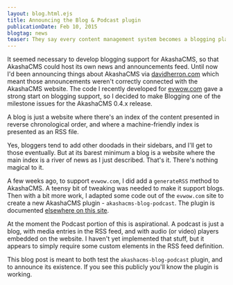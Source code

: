 ```yaml
---
layout: blog.html.ejs
title: Announcing the Blog & Podcast plugin
publicationDate: Feb 10, 2015
blogtag: news
teaser: They say every content management system becomes a blogging platform.  Whether or not that's true, it's just become true for AkashaCMS.  A new AkashaCMS plugin allows the creation of multiple blogs within an AkashaCMS website.
---
```


It seemed necessary to develop blogging support for AkashaCMS, so that AkashaCMS could host its own news and announcements feed.  Until now I'd been announcing things about AkashaCMS via [davidherron.com](http://davidherron.com/) which meant those announcements weren't correctly connected with the AkashaCMS website.  The code I recently developed for [evwow.com](http://evwow.com) gave a strong start on blogging support, so I decided to make Blogging one of the milestone issues for the AkashaCMS 0.4.x release.

A blog is just a website where there's an index of the content presented in reverse chronological order, and where a machine-friendly index is presented as an RSS file.

Yes, bloggers tend to add other doodads in their sidebars, and I'll get to those eventually.  But at its barest minimum a blog is a website where the main index is a river of news as I just described.  That's it.  There's nothing magical to it.

A few weeks ago, to support `evwow.com`, I did add a `generateRSS` method to AkashaCMS.  A teensy bit of tweaking was needed to make it support blogs.  Then with a bit more work, I adapted some code out of the `evwow.com` site to create a new AkashaCMS plugin - `akashacms-blog-podcast`.  The plugin is documented [elsewhere on this site](/plugins/blog-podcast/index.html).

At the moment the Podcast portion of this is aspirational.  A podcast is just a blog, with media entries in the RSS feed, and with audio (or video) players embedded on the website.  I haven't yet implemented that stuff, but it appears to simply require some custom elements in the RSS feed definition.

This blog post is meant to both test the `akashacms-blog-podcast` plugin, and to announce its existence.  If you see this publicly you'll know the plugin is working.  
